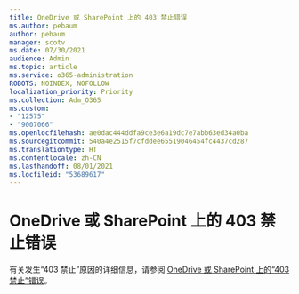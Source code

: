 ```yaml
---
title: OneDrive 或 SharePoint 上的 403 禁止错误
ms.author: pebaum
author: pebaum
manager: scotv
ms.date: 07/30/2021
audience: Admin
ms.topic: article
ms.service: o365-administration
ROBOTS: NOINDEX, NOFOLLOW
localization_priority: Priority
ms.collection: Adm_O365
ms.custom:
- "12575"
- "9007066"
ms.openlocfilehash: ae0dac444ddfa9ce3e6a19dc7e7abb63ed34a0ba
ms.sourcegitcommit: 540a4e2515f7cfddee65519046454fc4437cd287
ms.translationtype: HT
ms.contentlocale: zh-CN
ms.lasthandoff: 08/01/2021
ms.locfileid: "53689617"
---
```

# <a name="403-forbidden-error-on-onedrive-or-sharepoint"></a>OneDrive 或 SharePoint 上的 403 禁止错误

有关发生“403 禁止”原因的详细信息，请参阅 [OneDrive 或 SharePoint 上的“403 禁止”错误](/sharepoint/troubleshoot/sharing-and-permissions/error-403-forbidden)。